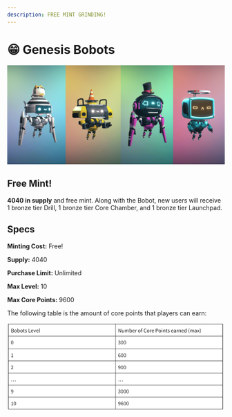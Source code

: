 ```yaml
---
description: FREE MINT GRINDING!
---
```


# 😁 Genesis Bobots

![Bobots Genesis](../../../.gitbook/assets/banner.jpg)

## Free Mint!

**4040 in supply** and free mint. Along with the Bobot, new users will receive 1 bronze tier Drill, 1 bronze tier Core Chamber, and 1 bronze tier Launchpad.&#x20;

## Specs

**Minting Cost:** Free!

**Supply:** 4040

**Purchase Limit:** Unlimited

**Max Level:** 10

**Max Core Points:** 9600

The following table is the amount of core points that players can earn:

![](<../../../.gitbook/assets/image (8).png>)
